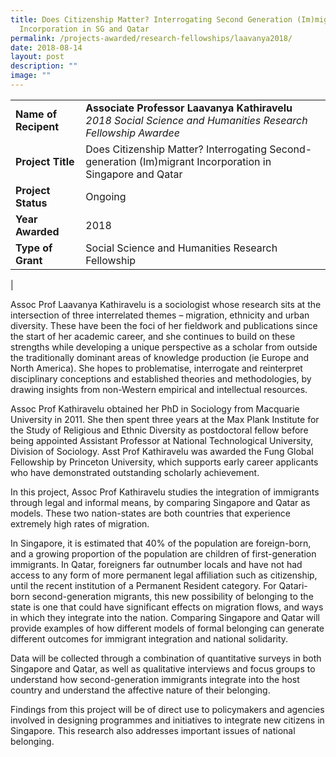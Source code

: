 ```yaml
---
title: Does Citizenship Matter? Interrogating Second Generation (Im)migrant
  Incorporation in SG and Qatar
permalink: /projects-awarded/research-fellowships/laavanya2018/
date: 2018-08-14
layout: post
description: ""
image: ""
---
```

|  |  |
|---|---|
| **Name of Recipent** | **Associate Professor Laavanya Kathiravelu**<br>_2018 Social Science and Humanities Research Fellowship Awardee_ |
| **Project Title** | Does Citizenship Matter? Interrogating Second-generation (Im)migrant Incorporation in Singapore and Qatar |
| **Project Status** | Ongoing |
| **Year Awarded** | 2018 |
| **Type of Grant** | Social Science and Humanities Research Fellowship |
|

Assoc Prof Laavanya Kathiravelu is a sociologist whose research sits at the intersection of three interrelated themes – migration, ethnicity and urban diversity. These have been the foci of her fieldwork and publications since the start of her academic career, and she continues to build on these strengths while developing a unique perspective as a scholar from outside the traditionally dominant areas of knowledge production (ie Europe and North America). She hopes to problematise, interrogate and reinterpret disciplinary conceptions and established theories and methodologies, by drawing insights from non-Western empirical and intellectual resources.&nbsp;&nbsp;

Assoc Prof Kathiravelu obtained her PhD in Sociology from Macquarie University in 2011. She then spent three years at the Max Plank Institute for the Study of Religious and Ethnic Diversity as postdoctoral fellow before being appointed Assistant Professor at National Technological University, Division of Sociology. Asst Prof Kathiravelu was awarded the Fung Global Fellowship by Princeton University, which supports early career applicants who have demonstrated outstanding scholarly achievement.&nbsp;

In this project, Assoc Prof Kathiravelu studies the integration of immigrants through legal and informal means, by comparing Singapore and Qatar as models. These two nation-states are both countries that experience extremely high rates of migration.&nbsp;&nbsp;

In Singapore, it is estimated that 40% of the population are foreign-born, and a growing proportion of the population are children of first-generation immigrants. In Qatar, foreigners far outnumber locals and have not had access to any form of more permanent legal affiliation such as citizenship, until the recent institution of a Permanent Resident category. For Qatari-born second-generation migrants, this new possibility of belonging to the state is one that could have significant effects on migration flows, and ways in which they integrate into the nation. Comparing Singapore and Qatar will provide examples of how different models of formal belonging can generate different outcomes for immigrant integration and national solidarity.&nbsp;&nbsp;

Data will be collected through a combination of quantitative surveys in both Singapore and Qatar, as well as qualitative interviews and focus groups to understand how second-generation immigrants integrate into the host country and understand the affective nature of their belonging.&nbsp;&nbsp;

Findings from this project will be of direct use to policymakers and agencies involved in designing programmes and initiatives to integrate new citizens in Singapore. This research also addresses important issues of national belonging.